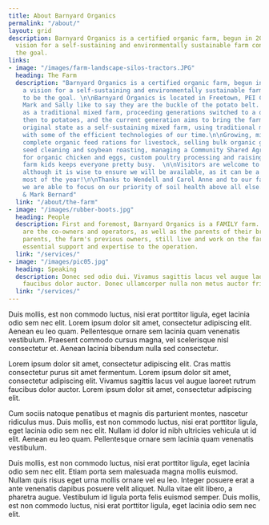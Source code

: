 ```yaml
---
title: About Barnyard Organics
permalink: "/about/"
layout: grid
description: Barnyard Organics is a certified organic farm, begun in 2003, where a
  vision for a self-sustaining and environmentally sustainable farm continues to be
  the goal.
links:
- image: "/images/farm-landscape-silos-tractors.JPG"
  heading: The Farm
  description: "Barnyard Organics is a certified organic farm, begun in 2003, where
    a vision for a self-sustaining and environmentally sustainable farm continues
    to be the goal. \n\nBarnyard Organics is located in Freetown, PEI Canada, where
    Mark and Sally like to say they are the buckle of the potato belt. Having started
    as a traditional mixed farm, proceeding generations switched to a dairy focus,
    then to potatoes, and the current generation aims to bring the farm back to its
    original state as a self-sustaining mixed farm, using traditional methods combined
    with some of the efficient technologies of our time.\n\nGrowing, mixing and selling
    complete organic feed rations for livestock, selling bulk organic grains, custom
    seed cleaning and soybean roasting, managing a Community Shared Agriculture program
    for organic chicken and eggs, custom poultry processing and raising four enthusiastic
    farm kids keeps everyone pretty busy.  \n\nVisitors are welcome to the farm anytime,
    although it is wise to ensure we will be available, as it can be a busy place
    most of the year!\n\nThanks to Wendell and Carol Anne and to our farm tech, Blain,
    we are able to focus on our priority of soil health above all else.  \n\nSally
    & Mark Bernard"
  link: "/about/the-farm"
- image: "/images/rubber-boots.jpg"
  heading: People
  description: First and foremost, Barnyard Organics is a FAMILY farm.  Mark and Sally
    are the co-owners and operators, as well as the parents of their brood of four.  Mark's
    parents, the farm's previous owners, still live and work on the farm too, providing
    essential support and expertise to the operation.
  link: "/services/"
- image: "/images/pic05.jpg"
  heading: Speaking
  description: Donec sed odio dui. Vivamus sagittis lacus vel augue laoreet rutrum
    faucibus dolor auctor. Donec ullamcorper nulla non metus auctor fringilla.
  link: "/services/"
---
```

Duis mollis, est non commodo luctus, nisi erat porttitor ligula, eget lacinia odio sem nec elit. Lorem ipsum dolor sit amet, consectetur adipiscing elit. Aenean eu leo quam. Pellentesque ornare sem lacinia quam venenatis vestibulum. Praesent commodo cursus magna, vel scelerisque nisl consectetur et. Aenean lacinia bibendum nulla sed consectetur.

Lorem ipsum dolor sit amet, consectetur adipiscing elit. Cras mattis consectetur purus sit amet fermentum. Lorem ipsum dolor sit amet, consectetur adipiscing elit. Vivamus sagittis lacus vel augue laoreet rutrum faucibus dolor auctor. Lorem ipsum dolor sit amet, consectetur adipiscing elit.

Cum sociis natoque penatibus et magnis dis parturient montes, nascetur ridiculus mus. Duis mollis, est non commodo luctus, nisi erat porttitor ligula, eget lacinia odio sem nec elit. Nullam id dolor id nibh ultricies vehicula ut id elit. Aenean eu leo quam. Pellentesque ornare sem lacinia quam venenatis vestibulum.

Duis mollis, est non commodo luctus, nisi erat porttitor ligula, eget lacinia odio sem nec elit. Etiam porta sem malesuada magna mollis euismod. Nullam quis risus eget urna mollis ornare vel eu leo. Integer posuere erat a ante venenatis dapibus posuere velit aliquet. Nulla vitae elit libero, a pharetra augue. Vestibulum id ligula porta felis euismod semper. Duis mollis, est non commodo luctus, nisi erat porttitor ligula, eget lacinia odio sem nec elit.
